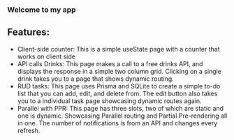 ### Welcome to my app

## Features:
* Client-side counter: This is a simple useState page with a counter that works on client side
* API calls Drinks: This page makes a call to a free drinks API, and displays the response in a simple two column grid. Clicking on a single drink takes you to a page that shows dynamic routing.
* RUD tasks: This page uses Prisma and SQLite to create a simple to-do list that you can add, edit, and delete from. The edit button also takes you to a individual task page showcasing dynamic routes again.
* Parallel with PPR: This page has three slots, two of which are static and one is dynamic. Showcasing Parallel routing and Partial Pre-rendering all in one. The number of notifications is from an API and changes every refresh.
